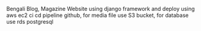 Bengali Blog, Magazine Website using django framework and deploy using aws ec2 ci cd pipeline github, for media file use S3 bucket, for database use rds postgresql
